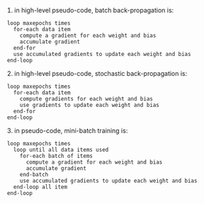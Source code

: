 1. in high-level pseudo-code, batch back-propagation is:    
```   
 loop maxepochs times   
   for-each data item   
     compute a gradient for each weight and bias   
     accumulate gradient   
   end-for   
   use accumulated gradients to update each weight and bias   
 end-loop   
```
   
2. in high-level pseudo-code, stochastic back-propagation is:   
```
 loop maxepochs times   
   for-each data item   
     compute gradients for each weight and bias   
     use gradients to update each weight and bias   
   end-for   
 end-loop   
```   
3. in pseudo-code, mini-batch training is:     
```   
 loop maxepochs times   
   loop until all data items used   
     for-each batch of items   
       compute a gradient for each weight and bias   
       accumulate gradient   
     end-batch   
     use accumulated gradients to update each weight and bias   
   end-loop all item   
 end-loop   
```
